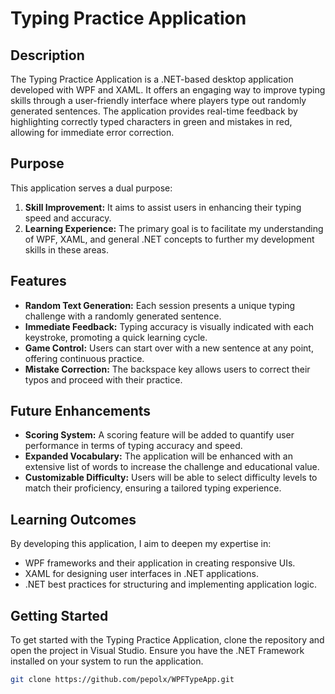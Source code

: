 # Typing Practice Application

## Description

The Typing Practice Application is a .NET-based desktop application developed with WPF and XAML. It offers an engaging way to improve typing skills through a user-friendly interface where players type out randomly generated sentences. The application provides real-time feedback by highlighting correctly typed characters in green and mistakes in red, allowing for immediate error correction.

## Purpose

This application serves a dual purpose:
1. **Skill Improvement:** It aims to assist users in enhancing their typing speed and accuracy.
2. **Learning Experience:** The primary goal is to facilitate my understanding of WPF, XAML, and general .NET concepts to further my development skills in these areas.

## Features

- **Random Text Generation:** Each session presents a unique typing challenge with a randomly generated sentence.
- **Immediate Feedback:** Typing accuracy is visually indicated with each keystroke, promoting a quick learning cycle.
- **Game Control:** Users can start over with a new sentence at any point, offering continuous practice.
- **Mistake Correction:** The backspace key allows users to correct their typos and proceed with their practice.

## Future Enhancements

- **Scoring System:** A scoring feature will be added to quantify user performance in terms of typing accuracy and speed.
- **Expanded Vocabulary:** The application will be enhanced with an extensive list of words to increase the challenge and educational value.
- **Customizable Difficulty:** Users will be able to select difficulty levels to match their proficiency, ensuring a tailored typing experience.

## Learning Outcomes

By developing this application, I aim to deepen my expertise in:
- WPF frameworks and their application in creating responsive UIs.
- XAML for designing user interfaces in .NET applications.
- .NET best practices for structuring and implementing application logic.

## Getting Started

To get started with the Typing Practice Application, clone the repository and open the project in Visual Studio. Ensure you have the .NET Framework installed on your system to run the application.

```bash
git clone https://github.com/pepolx/WPFTypeApp.git
```
